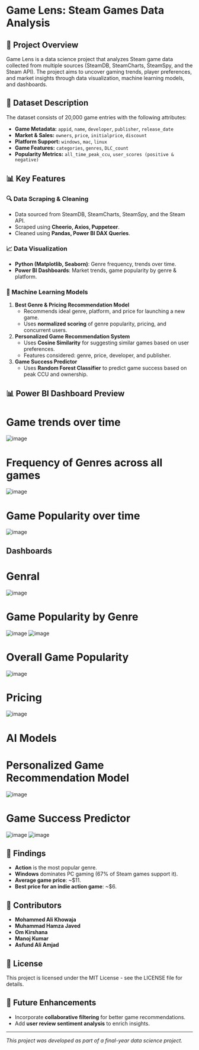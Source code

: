 # Game Lens: Steam Games Data Analysis

## 📌 Project Overview
Game Lens is a data science project that analyzes Steam game data collected from multiple sources (SteamDB, SteamCharts, SteamSpy, and the Steam API). The project aims to uncover gaming trends, player preferences, and market insights through data visualization, machine learning models, and dashboards.

## 📂 Dataset Description
The dataset consists of 20,000 game entries with the following attributes:
- **Game Metadata:** `appid`, `name`, `developer`, `publisher`, `release_date`
- **Market & Sales:** `owners`, `price`, `initialprice`, `discount`
- **Platform Support:** `windows`, `mac`, `linux`
- **Game Features:** `categories`, `genres`, `DLC_count`
- **Popularity Metrics:** `all_time_peak_ccu`, `user_scores (positive & negative)`

## 📊 Key Features
### 🔍 Data Scraping & Cleaning
- Data sourced from SteamDB, SteamCharts, SteamSpy, and the Steam API.
- Scraped using **Cheerio, Axios, Puppeteer**.
- Cleaned using **Pandas, Power BI DAX Queries**.

### 📈 Data Visualization
- **Python (Matplotlib, Seaborn)**: Genre frequency, trends over time.
- **Power BI Dashboards**: Market trends, game popularity by genre & platform.

### 🤖 Machine Learning Models
1. **Best Genre & Pricing Recommendation Model**
   - Recommends ideal genre, platform, and price for launching a new game.
   - Uses **normalized scoring** of genre popularity, pricing, and concurrent users.
2. **Personalized Game Recommendation System**
   - Uses **Cosine Similarity** for suggesting similar games based on user preferences.
   - Features considered: genre, price, developer, and publisher.
3. **Game Success Predictor**
   - Uses **Random Forest Classifier** to predict game success based on peak CCU and ownership.

## 📊 Power BI Dashboard Preview
# Game trends over time
![image](https://github.com/user-attachments/assets/f55a9bcf-9123-4b66-9eb0-1914bd7ffaec)

# Frequency of Genres across all games
![image](https://github.com/user-attachments/assets/aa9a336f-4a04-4fa9-bd52-5e5dbde461ce)

# Game Popularity over time
![image](https://github.com/user-attachments/assets/0734a663-430f-40d7-8a0a-190597d573b1)

## Dashboards
# Genral 
![image](https://github.com/user-attachments/assets/1ddf6215-36d9-4e19-9b17-df0be3793604)

# Game Popularity by Genre 
![image](https://github.com/user-attachments/assets/6b514d79-d8f2-42fd-844a-27465b0df174)
![image](https://github.com/user-attachments/assets/5a093001-3af4-4757-b312-c19f86e5e143)

# Overall Game Popularity
![image](https://github.com/user-attachments/assets/9d244c74-09a9-4356-a84e-4d7e629a9a6a)

# Pricing
![image](https://github.com/user-attachments/assets/8009cdae-6257-4661-ac23-f73c177bf93a)

# AI Models
# Personalized Game Recommendation Model
![image](https://github.com/user-attachments/assets/e3476557-ee66-4e75-bd87-6438ba374368)

# Game Success Predictor
![image](https://github.com/user-attachments/assets/610665a3-4d53-4cf2-a82c-935f110b719b)
![image](https://github.com/user-attachments/assets/6a6051c9-64c7-4886-b354-c7ddc4cac92f)







## 📌 Findings
- **Action** is the most popular genre.
- **Windows** dominates PC gaming (67% of Steam games support it).
- **Average game price**: ~$11.
- **Best price for an indie action game**: ~$6.

## 📌 Contributors
- **Mohammed Ali Khowaja** 
- **Muhammad Hamza Javed** 
- **Om Kirshana** 
- **Manoj Kumar** 
- **Asfund Ali Amjad** 

## 📜 License
This project is licensed under the MIT License - see the LICENSE file for details.

## 🚀 Future Enhancements
- Incorporate **collaborative filtering** for better game recommendations.
- Add **user review sentiment analysis** to enrich insights.

---
_This project was developed as part of a final-year data science project._

